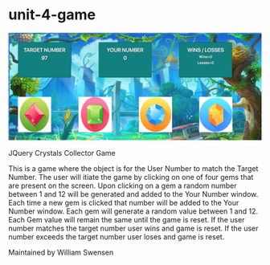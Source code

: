 # unit-4-game

![Crystal Collector](assets/images/Crystal-Collector.PNG)

JQuery Crystals Collector Game

This is a game where the object is for the User Number to match the Target Number.
The user will itiate the game by clicking on one of four gems that are present on the screen. 
Upon clicking on a gem a random number between 1 and 12 will be generated and added to the Your Number window. 
Each time a new gem is clicked that number will be added to the Your Number window.
Each gem will generate a random value between 1 and 12.
Each Gem value will remain the same until the game is reset. 
If the user number matches the target number user wins and game is reset. 
If the user number exceeds the target number user loses and game is reset. 

Maintained by William Swensen
